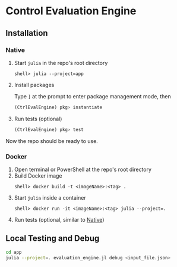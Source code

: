 # Control Evaluation Engine

## Installation

### Native
1. Start `julia` in the repo's root directory
    ```shell
    shell> julia --project=app
    ```
1. Install packages

    Type `]` at the prompt to enter package management mode, then
    ```julia
    (CtrlEvalEngine) pkg> instantiate
    ```
1. Run tests (optional)
    ```julia
    (CtrlEvalEngine) pkg> test
    ```

Now the repo should be ready to use.

### Docker
1. Open terminal or PowerShell at the repo's root directory
1. Build Docker image
    ```shell
    shell> docker build -t <imageName>:<tag> .
    ```
1. Start `julia` inside a container
    ```shell
    shell> docker run -it <imageName>:<tag> julia --project=.
    ```
1. Run tests (optional, similar to [Native](#Native))

## Local Testing and Debug

```sh
cd app
julia --project=. evaluation_engine.jl debug <input_file.json>
```